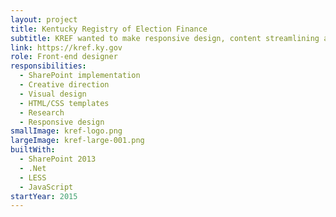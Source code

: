 ```yaml
---
layout: project
title: Kentucky Registry of Election Finance
subtitle: KREF wanted to make responsive design, content streamlining and searching for forms crucial in their website redesign.
link: https://kref.ky.gov
role: Front-end designer
responsibilities:
  - SharePoint implementation
  - Creative direction
  - Visual design
  - HTML/CSS templates
  - Research
  - Responsive design
smallImage: kref-logo.png
largeImage: kref-large-001.png
builtWith:
  - SharePoint 2013
  - .Net
  - LESS
  - JavaScript
startYear: 2015
---
```

